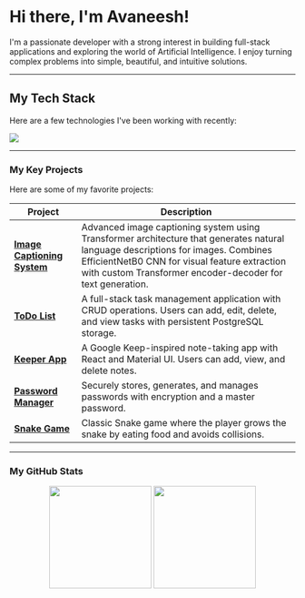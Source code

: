 # Hi there, I'm Avaneesh!

<p align="left">
  I'm a passionate developer with a strong interest in building full-stack applications and exploring the world of Artificial Intelligence. I enjoy turning complex problems into simple, beautiful, and intuitive solutions.
</p>

---

## My Tech Stack

Here are a few technologies I've been working with recently:

<p align="left">
  <a href="https://skillicons.dev">
    <img src="https://skillicons.dev/icons?i=c,cpp,python,js,html,css,bootstrap,react,nodejs,express,postman,postgres,sklearn,tensorflow,pytorch,git,github,vscode,sublime" />
  </a>
</p>

---

### My Key Projects

 Here are some of my favorite projects:

| Project                                                                     | Description                                                               |
| --------------------------------------------------------------------------- | ------------------------------------------------------------------------- |
| **[Image Captioning System](https://github.com/Avaneesh40585/Image-Captioning)** | Advanced image captioning system using Transformer architecture that generates natural language descriptions for images. Combines EfficientNetB0 CNN for visual feature extraction with custom Transformer encoder-decoder for text generation. |
| **[ToDo List](https://github.com/Avaneesh40585/ToDo-List)** | A full-stack task management application with CRUD operations. Users can add, edit, delete, and view tasks with persistent PostgreSQL storage. |
| **[Keeper App](https://github.com/Avaneesh40585/Keeper-App)** | A Google Keep-inspired note-taking app with React and Material UI. Users can add, view, and delete notes. |
| **[Password Manager](https://github.com/Avaneesh40585/Python-Projects/tree/main/Password%20Manager)** | Securely stores, generates, and manages passwords with encryption and a master password. |
| **[Snake Game](https://github.com/Avaneesh40585/Python-Projects/tree/main/Snake%20Game)** | Classic Snake game where the player grows the snake by eating food and avoids collisions. |

---

### My GitHub Stats

<p align="center">
  <img height="180em" src="https://github-readme-stats.vercel.app/api?username=Avaneesh40585&show_icons=true&theme=github_dark&include_all_commits=true&count_private=true"/>
  <img height="180em" src="https://github-readme-stats.vercel.app/api/top-langs/?username=Avaneesh40585&layout=compact&langs_count=8&theme=github_dark"/>
</p>
